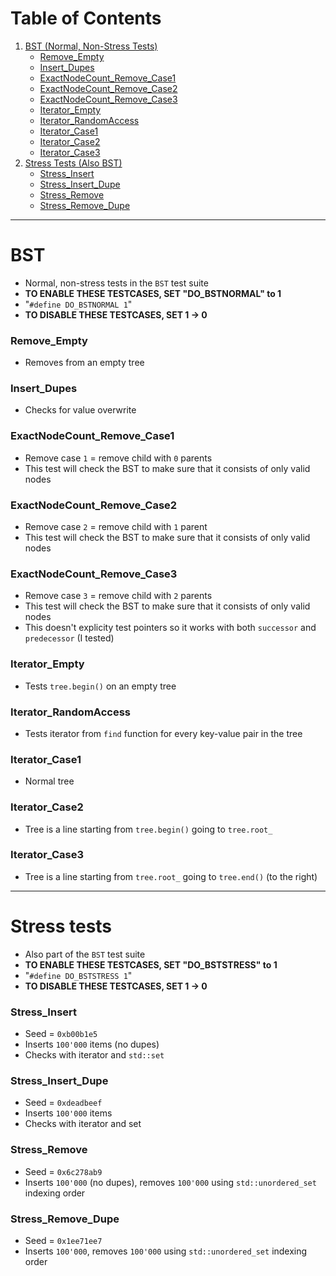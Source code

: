 # Table of Contents

1. [BST (Normal, Non-Stress Tests)](#bst)
   - [Remove_Empty](#remove_empty)
   - [Insert_Dupes](#insert_dupes)
   - [ExactNodeCount_Remove_Case1](#exactnodecount_remove_case1)
   - [ExactNodeCount_Remove_Case2](#exactnodecount_remove_case2)
   - [ExactNodeCount_Remove_Case3](#exactnodecount_remove_case3)
   - [Iterator_Empty](#iterator_empty)
   - [Iterator_RandomAccess](#iterator_randomaccess)
   - [Iterator_Case1](#iterator_case1)
   - [Iterator_Case2](#iterator_case2)
   - [Iterator_Case3](#iterator_case3)
2. [Stress Tests (Also BST)](#stress-tests)
   - [Stress_Insert](#stress_insert-seed)
   - [Stress_Insert_Dupe](#stress_insert_dupe)
   - [Stress_Remove](#stress_remove)
   - [Stress_Remove_Dupe](#stress_remove_dupe)

---

# BST
- Normal, non-stress tests in the `BST` test suite
- **TO ENABLE THESE TESTCASES, SET "DO_BSTNORMAL" to 1** 
- "`#define DO_BSTNORMAL 1`"
- **TO DISABLE THESE TESTCASES, SET 1 -> 0**

### Remove_Empty
- Removes from an empty tree

### Insert_Dupes
- Checks for value overwrite

### ExactNodeCount_Remove_Case1
- Remove case `1` = remove child with `0` parents
- This test will check the BST to make sure that it consists of only valid nodes

### ExactNodeCount_Remove_Case2
- Remove case `2` = remove child with `1` parent
- This test will check the BST to make sure that it consists of only valid nodes

### ExactNodeCount_Remove_Case3
- Remove case `3` = remove child with `2` parents
- This test will check the BST to make sure that it consists of only valid nodes
- This doesn't explicity test pointers so it works with both `successor` and `predecessor` (I tested)

### Iterator_Empty
- Tests `tree.begin()` on an empty tree

### Iterator_RandomAccess
- Tests iterator from `find` function for every key-value pair in the tree

### Iterator_Case1
- Normal tree

### Iterator_Case2
- Tree is a line starting from `tree.begin()` going to `tree.root_`

### Iterator_Case3
- Tree is a line starting from `tree.root_` going to `tree.end()` (to the right)

---

# Stress tests
- Also part of the `BST` test suite
- **TO ENABLE THESE TESTCASES, SET "DO_BSTSTRESS" to 1** 
- "`#define DO_BSTSTRESS 1`"
- **TO DISABLE THESE TESTCASES, SET 1 -> 0**

### Stress_Insert
- Seed = `0xb00b1e5`
- Inserts `100'000` items (no dupes)
- Checks with iterator and `std::set`

### Stress_Insert_Dupe
- Seed = `0xdeadbeef`
- Inserts `100'000` items
- Checks with iterator and set

### Stress_Remove
- Seed = `0x6c278ab9`
- Inserts `100'000` (no dupes), removes `100'000` using `std::unordered_set` indexing order

### Stress_Remove_Dupe
- Seed = `0x1ee71ee7`
- Inserts `100'000`, removes `100'000` using `std::unordered_set` indexing order